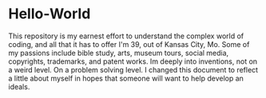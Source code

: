 # Hello-World
This repository is my earnest effort to understand the complex world of coding, and all that it has to offer
I'm 39, out of Kansas City, Mo. Some of my passions include bible study, arts, museum tours, social media, copyrights, trademarks, and patent works. Im deeply into inventions, not on a weird level. On a problem solving level. I changed this document to reflect a little about myself in hopes that someone will want to help develop an ideals.
